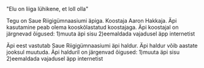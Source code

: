 "Elu on liiga lühikene, et loll olla"

Tegu on Saue Riigigümnaasiumi äpiga. Koostaja Aaron Hakkaja. Äpi kasutamine peab olema kooskõlastatud koostajaga.
Äpi koostajal on järgnevad õigused:
1)muuta äpi sisu
2)eemaldada vajadusel äpp internetist

Äpi eest vastutab Saue Riigigümnaasiumi äpi haldur. Äpi haldur võib aastate jooksul muutuda.
Äpi halduril on järgenvad õigused:
1)muuta äpi sisu
2)eemaldada vajadusel äpp internetist
